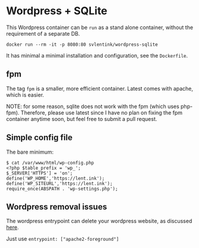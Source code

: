 # Wordpress + SQLite

This Wordpress container can be `run` as a stand alone container,
without the requirement of a separate DB.

```shell
docker run --rm -it -p 8080:80 svlentink/wordpress-sqlite
```

It has minimal a minimal installation and configuration,
see the `Dockerfile`.

## fpm

The tag `fpm` is a smaller, more efficient container.
Latest comes with apache, which is easier.

NOTE: for some reason, sqlite does not work with the fpm (which uses php-fpm).
Therefore, please use latest since I have no plan on fixing the fpm container
anytime soon, but feel free to submit a pull request.

## Simple config file

The bare minimum:
```
$ cat /var/www/html/wp-config.php 
<?php $table_prefix = 'wp_';
$_SERVER['HTTPS'] = 'on';
define('WP_HOME','https://lent.ink');
define('WP_SITEURL','https://lent.ink');
require_once(ABSPATH . 'wp-settings.php');

```


## Wordpress removal issues

The wordpress entrypoint can delete your wordpress website,
as discussed [here](https://github.com/docker-library/wordpress/issues/84).

Just use `entrypoint: ["apache2-foreground"]`

